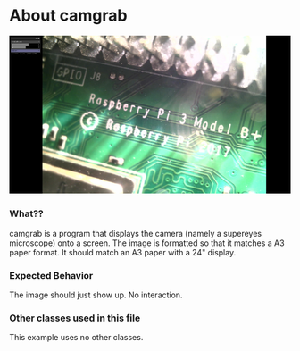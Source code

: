 # About camgrab

![Screenshot of camgrab](screenshot.png)

### What??

camgrab is a program that displays the camera (namely a supereyes microscope) onto a screen.
The image is formatted so that it matches a A3 paper format.
It should match an A3 paper with a 24" display.

### Expected Behavior

The image should just show up.
No interaction.

### Other classes used in this file

This example uses no other classes.